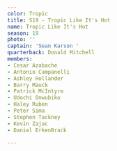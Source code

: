 ```yaml
---
color: Tropic
title: S19 - Tropic Like It's Hot
name: Tropic Like It's Hot
season: 19
photo: ''
captain: 'Sean Karson '
quarterback: Donald Mitchell
members:
- Cesar Azabache
- Antonio Campanelli
- Ashley Hollander
- Barry Mauck
- Patrick McIntyre
- Udochi Onwubiko
- Haley Ruben
- Peter Sima
- Stephen Tackney
- Kevin Zajac
- Daniel ErkenBrack

---
```


